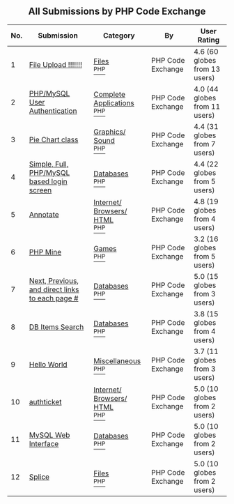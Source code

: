 ﻿<div align="center">

## All Submissions by PHP Code Exchange

</div>

No.  | Submission | Category | By   | User Rating
---- | ---------- | -------- | ---- | -----------
1 | [File Upload \!\!\!\!\!\!\!<br />](https://github.com/Planet-Source-Code/php-code-exchange-file-upload__8-172) | [Files<br /><sup>PHP</sup>](../ByCategory/files__8-2.md) | PHP Code Exchange | 4.6 (60 globes from 13 users)
2 | [PHP/MySQL User Authentication<br />](https://github.com/Planet-Source-Code/php-code-exchange-php-mysql-user-authentication__8-131) | [Complete Applications<br /><sup>PHP</sup>](../ByCategory/complete-applications__8-7.md) | PHP Code Exchange | 4.0 (44 globes from 11 users)
3 | [Pie Chart class<br />](https://github.com/Planet-Source-Code/php-code-exchange-pie-chart-class__8-208) | [Graphics/ Sound<br /><sup>PHP</sup>](../ByCategory/graphics-sound__8-15.md) | PHP Code Exchange | 4.4 (31 globes from 7 users)
4 | [Simple, Full, PHP/MySQL based login screen<br />](https://github.com/Planet-Source-Code/php-code-exchange-simple-full-php-mysql-based-login-screen__8-144) | [Databases<br /><sup>PHP</sup>](../ByCategory/databases__8-5.md) | PHP Code Exchange | 4.4 (22 globes from 5 users)
5 | [Annotate<br />](https://github.com/Planet-Source-Code/php-code-exchange-annotate__8-158) | [Internet/ Browsers/ HTML<br /><sup>PHP</sup>](../ByCategory/internet-browsers-html__8-9.md) | PHP Code Exchange | 4.8 (19 globes from 4 users)
6 | [PHP Mine<br />](https://github.com/Planet-Source-Code/php-code-exchange-php-mine__8-183) | [Games<br /><sup>PHP</sup>](../ByCategory/games__8-13.md) | PHP Code Exchange | 3.2 (16 globes from 5 users)
7 | [Next, Previous, and direct links to each page \#<br />](https://github.com/Planet-Source-Code/php-code-exchange-next-previous-and-direct-links-to-each-page__8-119) | [Databases<br /><sup>PHP</sup>](../ByCategory/databases__8-5.md) | PHP Code Exchange | 5.0 (15 globes from 3 users)
8 | [DB Items Search<br />](https://github.com/Planet-Source-Code/php-code-exchange-db-items-search__8-94) | [Databases<br /><sup>PHP</sup>](../ByCategory/databases__8-5.md) | PHP Code Exchange | 3.8 (15 globes from 4 users)
9 | [Hello World<br />](https://github.com/Planet-Source-Code/php-code-exchange-hello-world__8-4) | [Miscellaneous<br /><sup>PHP</sup>](../ByCategory/miscellaneous__8-1.md) | PHP Code Exchange | 3.7 (11 globes from 3 users)
10 | [authticket<br />](https://github.com/Planet-Source-Code/php-code-exchange-authticket__8-6) | [Internet/ Browsers/ HTML<br /><sup>PHP</sup>](../ByCategory/internet-browsers-html__8-9.md) | PHP Code Exchange | 5.0 (10 globes from 2 users)
11 | [MySQL Web Interface<br />](https://github.com/Planet-Source-Code/php-code-exchange-mysql-web-interface__8-117) | [Databases<br /><sup>PHP</sup>](../ByCategory/databases__8-5.md) | PHP Code Exchange | 5.0 (10 globes from 2 users)
12 | [Splice<br />](https://github.com/Planet-Source-Code/php-code-exchange-splice__8-178) | [Files<br /><sup>PHP</sup>](../ByCategory/files__8-2.md) | PHP Code Exchange | 5.0 (10 globes from 2 users)
